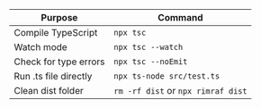 | Purpose               | Command                            |
| --------------------- | ---------------------------------- |
| Compile TypeScript    | `npx tsc`                          |
| Watch mode            | `npx tsc --watch`                  |
| Check for type errors | `npx tsc --noEmit`                 |
| Run .ts file directly | `npx ts-node src/test.ts`          |
| Clean dist folder     | `rm -rf dist` or `npx rimraf dist` |
